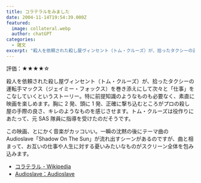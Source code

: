 ```yaml
---
title: コラテラルをみました
date: 2004-11-14T19:54:39.000Z
featured:
  image: collateral.webp
  author: chatGPT
categories:
  - 雑文
excerpt: "殺人を依頼された殺し屋ヴィンセント（トム・クルーズ）が、拾ったタクシーの運転手マックス（ジェイミー・フォックス）を巻き添えにして次々と「仕事」をこなしていくというストーリー。特に前提知識のようなものも必要なく、素直に映画を楽しめます。胸に2発、頭に1発、正確に撃ち込むところがプロの殺し屋の手際の良さ、キレのようなものを感じさせます。トム・クルーズは役作りにあたって、元SAS隊員に指導を受けたのだそうです。"
---
```


評価：★★★★☆

殺人を依頼された殺し屋ヴィンセント（トム・クルーズ）が、拾ったタクシーの運転手マックス（ジェイミー・フォックス）を巻き添えにして次々と「仕事」をこなしていくというストーリー。特に前提知識のようなものも必要なく、素直に映画を楽しめます。胸に 2 発、頭に 1 発、正確に撃ち込むところがプロの殺し屋の手際の良さ、キレのようなものを感じさせます。トム・クルーズは役作りにあたって、元 SAS 隊員に指導を受けたのだそうです。

この映画、とにかく音楽がカッコいい。一瞬の沈黙の後にテーマ曲の Audioslave「Shadow On The Sun」が流れ出すシーンがあるのですが、曲と相まって、お互いの仕事や人生に対する憂いみたいなものがスクリーン全体を包み込みます。

- [コラテラル - Wikipedia](https://ja.wikipedia.org/wiki/%E3%82%B3%E3%83%A9%E3%83%86%E3%83%A9%E3%83%AB)
- [Audioslave：Audioslave](http://www.amazon.co.jp/exec/obidos/ASIN/B00006RU5B/ref=nosim/yutakayamaguc-22)
